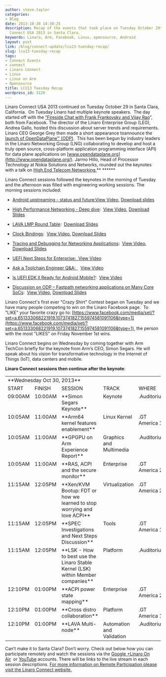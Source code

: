 ```yaml
---
author: steve.taylor
categories:
- Blog
date: 2013-10-30 14:30:25
description: Recap of the events that took place on Tuesday October 29th at the Linaro
  Connect USA 2013 in Santa Clara.
keywords: Linaro, Arm, Facebook, Linux, opensource, Android
layout: post
link: /blog/connect-update/lcu13-tuesday-recap/
slug: lcu13-tuesday-recap
tags:
- Connect Events
- connect
- Linaro Connect
- Linux
- Linux on Arm
- Opensource
title: LCU13 Tuesday Recap
wordpress_id: 3128
---
```


Linaro Connect USA 2013 continued on Tuesday October 29 in Santa Clara, California.  On Tuesday Linaro had multiple keynote speakers.  The day started off with the [“Fireside Chat with Frank Frankovsky and Vijay Rao](http://www.youtube.com/watch?v=UUAU5JnP1EM)”, both from Facebook. The director of the Linaro Enterprise Group (LEG), Andrea Gallo, hosted this discussion about server trends and requirements. Linaro CEO George Grey then made a short appearance toannounce the [launch of OpenDataPlane™ (ODP)](/news/linaro-launches-opendataplane-odp-project-deliver-open-source-cross-platform-interoperability-networking-platforms/).  This has been begun by industry leaders in the Linaro Networking Group (LNG) collaborating to develop and host a truly open source, cross-platform application programming interface (API) for data plane applications on [www.opendataplane.org](http://www.opendataplane.org/). Jarmo Hillo, Head of Processor Technology at Nokia Solutions and Networks, rounded out the keynotes with a talk on [High End Telecom Networking.](https://www.slideshare.net/linaroorg/lcu13-lng-highpernetwkingdeepdivejarmo131023)** ******

Linaro Connect sessions followed the keynotes in the morning of Tuesday and the afternoon was filled with engineering working sessions. The morning sessions included:




  * [Android upstreaming - status and future:](http://lcu-13.zerista.com/event/member/85107)[View Video](http://www.youtube.com/watch?v=BeK28igciCk), [Download slides](https://www.slideshare.net/linaroorg/android-statusandfuture)


  * [High Performance Networking - Deep dive](http://lcu-13.zerista.com/event/member/85112):  [View Video](http://www.youtube.com/watch?v=QTtKOoIteaY), [Download Slides](https://www.slideshare.net/linaroorg/lcu13-lng-highpernetwkingdeepdivejarmo131023)


  * [LAVA LMP Round Table](http://lcu-13.zerista.com/event/member/85123):  [Download Slides](https://www.slideshare.net/linaroorg/02-lava-lmpdave)


  * [Clock Bindings](http://lcu-13.zerista.com/event/member/85110):  [View Video](http://www.youtube.com/watch?v=ZwwQdAwQsKg), [Download Slides](https://www.slideshare.net/linaroorg/common-clockbindingsandstuff)


  * [Tracing and Debugging for Networking Applications](http://lcu-13.zerista.com/event/member/85105):  [View Video](http://www.youtube.com/watch?v=z3BdRxMNuwA), [Download Slides](https://www.slideshare.net/linaroorg/lcu13-lng-trackdebugmagnushd)


  * [UEFI Next Steps for Enterprise](http://lcu-13.zerista.com/event/member/85111)[:  View Video](http://www.youtube.com/watch?v=IwlOpwHVzwM)


  * [Ask a Toolchain Engineer Q&A:  ](http://lcu-13.zerista.com/event/member/85113)  [View Video](http://www.youtube.com/watch?v=yUmq9mGHC80)


  * [Is UEFI EDK II Ready for Android Mobile?](http://lcu-13.zerista.com/event/member/85114):  [View Video](http://www.youtube.com/watch?v=yUmq9mGHC80)


  * [Discussion on ODP – Fastpath networking applications on Many Core SoCs](http://lcu-13.zerista.com/event/member/85109):  [View Video](http://www.youtube.com/watch?v=moWTXkbDrCQ), [Download Slides](https://www.slideshare.net/linaroorg/lcu13-lng-odpdiscussolavv7)


Linaro Connect's first ever "Crazy Shirt" Contest began on Tuesday and we have many people competing to win on the Linaro Facebook page.  To "LIKE" your favorite crazy go to: [https://www.facebook.com/media/set/?set=a.651333068221919.1073741827.155974581091106&type=1](https://www.facebook.com/media/set/?set=a.651333068221919.1073741827.155974581091106&type=1)  the person with the most "LIKES" on Friday November 1st wins.

Linaro Connect begins on Wednesday by coming together with Arm TechCon briefly for the keynote from Arm’s CEO, Simon Segars. He will speak about his vision for transformative technology in the Internet of Things (IoT), data centers and mobile.

**Linaro Connect sessions then continue after the keynote**:

<table cellpadding="0" cellspacing="0" border="0" class="table responsive-table">
<tbody >
<tr >
<td colspan="5" markdown="1">
**Wednesday Oct 30, 2013**
</td>
</tr>
<tr >

<td markdown="1" >
START
</td>

<td markdown="1" >
FINISH
</td>

<td markdown="1" >
SESSION
</td>

<td markdown="1" >
TRACK
</td>

<td markdown="1" >
WHERE
</td>
</tr>
<tr >

<td valign="top" markdown="1">
09:00AM
</td>

<td valign="top" markdown="1">
10:00AM
</td>

<td width="277" valign="top" markdown="1">
**Simon Segars Keynote**
</td>

<td valign="top" markdown="1">
Keynote
</td>

<td valign="top" markdown="1">
.Auditorium
</td>
</tr>
<tr >

<td valign="top" markdown="1">
10:05AM
</td>

<td valign="top" markdown="1">
11:00AM
</td>

<td width="277" valign="top" markdown="1">
**Arm64 kernel features enablement**
</td>

<td valign="top" markdown="1">
Linux Kernel
</td>

<td valign="top" markdown="1">
.GT America 1
</td>
</tr>
<tr >

<td valign="top" markdown="1">
10:05AM
</td>

<td valign="top" markdown="1">
11:00AM
</td>

<td width="277" valign="top" markdown="1">
**GPGPU on Arm Experience Report**
</td>

<td valign="top" markdown="1">
Graphics and Multimedia
</td>

<td valign="top" markdown="1">
.Auditorium
</td>
</tr>
<tr >

<td valign="top" markdown="1">
10:05AM
</td>

<td valign="top" markdown="1">
11:00AM
</td>

<td width="277" valign="top" markdown="1">
**RAS, ACPI and the secure monitor**
</td>

<td valign="top" markdown="1">
Enterprise
</td>

<td valign="top" markdown="1">
.GT America 2
</td>
</tr>
<tr >

<td valign="top" markdown="1">
11:15AM
</td>

<td valign="top" markdown="1">
12:05PM
</td>

<td width="277" valign="top" markdown="1">
**Xen/KVM Bootup: FDT or how we learned to stop worrying and love ACPI**
</td>

<td valign="top" markdown="1">
Virtualization
</td>

<td valign="top" markdown="1">
.GT America 2
</td>
</tr>
<tr >

<td valign="top" markdown="1">
11:15AM
</td>

<td valign="top" markdown="1">
12:05PM
</td>

<td width="277" valign="top" markdown="1">
**SPEC Investigations and Next Steps Discussion**
</td>

<td valign="top" markdown="1">
Tools
</td>

<td valign="top" markdown="1">
.GT America 1
</td>
</tr>
<tr >

<td valign="top" markdown="1">
11:15AM
</td>

<td valign="top" markdown="1">
12:05PM
</td>

<td width="277" valign="top" markdown="1">
**LSK - How to best use the Linaro Stable Kernel (LSK) within Member companies**
</td>

<td valign="top" markdown="1">
Platform
</td>

<td valign="top" markdown="1">
.Auditorium
</td>
</tr>
<tr >

<td valign="top" markdown="1">
12:10PM
</td>

<td valign="top" markdown="1">
01:00PM
</td>

<td width="277" valign="top" markdown="1">
**ACPI power state mapping**
</td>

<td valign="top" markdown="1">
Enterprise
</td>

<td valign="top" markdown="1">
.GT America 2
</td>
</tr>
<tr >

<td valign="top" markdown="1">
12:10PM
</td>

<td valign="top" markdown="1">
01:00PM
</td>

<td width="277" valign="top" markdown="1">
**Cross distro collaboration**
</td>

<td valign="top" markdown="1">
Platform
</td>

<td valign="top" markdown="1">
.GT America 1
</td>
</tr>
<tr >

<td valign="top" markdown="1">
12:10PM
</td>

<td valign="top" markdown="1">
01:00PM
</td>

<td width="277" valign="top" markdown="1">
**LAVA Multi-node**
</td>

<td valign="top" markdown="1">
Automation and Validation
</td>

<td valign="top" markdown="1">
.Auditorium
</td>
</tr>
</tbody>
</table>

Can’t make it to Santa Clara? Don’t worry. Check out below how you can participate remotely and watch the sessions via the [Google +Linaro On Air](https://web.archive.org/web/2019*/https://plus.google.com/u/0/116754366033915823792/posts)  or [YouTube](http://www.youtube.com/user/LinaroOnAir) accounts. There will be links to the live stream in each session descriptions. [For more information on Remote Participation please visit the Linaro Connect website.](/blog/remote-participation-for-lcu13/)
